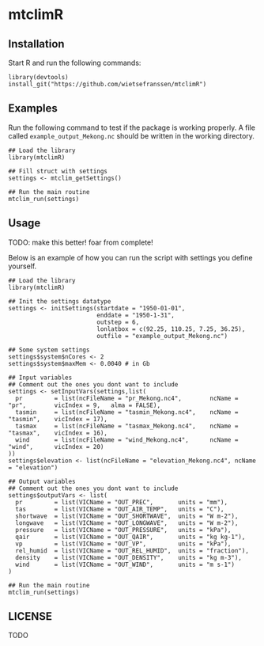 # mtclimR

## Installation

Start R and run the following commands:

    library(devtools)
    install_git("https://github.com/wietsefranssen/mtclimR")

## Examples

Run the following command to test if the package is working properly.
A file called `example_output_Mekong.nc` should be written in the working directory.

    ## Load the library
    library(mtclimR)
    
    ## Fill struct with settings
    settings <- mtclim_getSettings()

    ## Run the main routine
    mtclim_run(settings)

## Usage

TODO: make this better! foar from complete!

Below is an example of how you can run the script with settings you define yourself. 

    ## Load the library
    library(mtclimR)

    ## Init the settings datatype
    settings <- initSettings(startdate = "1950-01-01",
                             enddate = "1950-1-31",
                             outstep = 6,
                             lonlatbox = c(92.25, 110.25, 7.25, 36.25),
                             outfile = "example_output_Mekong.nc")
  
    ## Some system settings
    settings$system$nCores <- 2
    settings$system$maxMem <- 0.0040 # in Gb
  
    ## Input variables
    ## Comment out the ones you dont want to include
    settings <- setInputVars(settings,list(
      pr         = list(ncFileName = "pr_Mekong.nc4",        ncName = "pr",        vicIndex = 9,   alma = FALSE),
      tasmin     = list(ncFileName = "tasmin_Mekong.nc4",    ncName = "tasmin",    vicIndex = 17),
      tasmax     = list(ncFileName = "tasmax_Mekong.nc4",    ncName = "tasmax",    vicIndex = 16),
      wind       = list(ncFileName = "wind_Mekong.nc4",      ncName = "wind",      vicIndex = 20)
    ))
    settings$elevation <- list(ncFileName = "elevation_Mekong.nc4", ncName = "elevation")
  
    ## Output variables
    ## Comment out the ones you dont want to include
    settings$outputVars <- list(
      pr         = list(VICName = "OUT_PREC",       units = "mm"),
      tas        = list(VICName = "OUT_AIR_TEMP",   units = "C"),
      shortwave  = list(VICName = "OUT_SHORTWAVE",  units = "W m-2"),
      longwave   = list(VICName = "OUT_LONGWAVE",   units = "W m-2"),
      pressure   = list(VICName = "OUT_PRESSURE",   units = "kPa"),
      qair       = list(VICName = "OUT_QAIR",       units = "kg kg-1"),
      vp         = list(VICName = "OUT_VP",         units = "kPa"),
      rel_humid  = list(VICName = "OUT_REL_HUMID",  units = "fraction"),
      density    = list(VICName = "OUT_DENSITY",    units = "kg m-3"),
      wind       = list(VICName = "OUT_WIND",       units = "m s-1")
    )
      
    ## Run the main routine
    mtclim_run(settings)

## LICENSE

TODO
